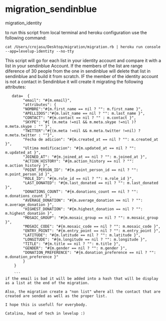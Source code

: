 # migration_sendinblue
migration_identity


to run this script from local terminal and heroku configuration use the following command:
```
cat /Users/crojasu/Desktop/migration/migration.rb | heroku run console --app=levelup-identity --no-tty
```
This script will go for each list in your identity account and compare it with a list in your sendinblue Account. If the members of the list are range diference of 30 people from the one in sendinblue will delete that list in sendinblue and build it from scratch.
IF the member of the identity account is not a contact in Sendinblue it will create it migrating the following attributes:
```
   data=  {
		"email": "#{m.email}",
		"attributes": {
		"NOMBRE":"#{m.first_name == nil ? "": m.first_name }",
		"APELLIDOS":"#{m.last_name == nil ? "": m.last_name }",
		"CONTACT": "#{m.contact == nil ? "" : m.contact }",
		"SKYPE": "#{ (m.meta !=nil && m.meta.skype !=nil )? m.meta.skype : "" }",
		"TWITTER":"#{(m.meta !=nil && m.meta.twitter !=nil) ? m.meta.twitter : ""}",
		"Fecha de adicion": "#{m.created_at == nil ? "": m.created_at }",
		"Ultima modificacion": "#{m.updated_at == nil ? "": m.updated_at }",
		"JOINED_AT": "#{m.joined_at == nil ? "": m.joined_at }",
		"ACTION_HISTORY": "#{m.action_history == nil ? "": m.action_history }",
		"POINT_PERSON_ID": "#{m.point_person_id == nil ? "": m.point_person_id }",
		"ROLE_ID": "#{m.role_id == nil ? "": m.role_id }",
		"LAST_DONATED": "#{m.last_donated == nil ? "": m.last_donated }",
		"DONATIONS_COUNT": "#{m.donations_count == nil ? "": m.donations_count }",
		"AVERAGE_DONATION": "#{m.average_donation == nil ? "": m.average_donation }",
		"HIGHEST_DONATION": "#{m.highest_donation == nil ? "": m.highest_donation }",
		"MOSAIC_GROUP": "#{m.mosaic_group == nil ? "": m.mosaic_group }",
		"MOSAIC_CODE": "#{m.mosaic_code == nil ? "": m.mosaic_code }",
		"ENTRY_POINT": "#{m.entry_point == nil ? "": m.entry_point }",
		"LATITUDE": "#{m.latitude == nil ? "": m.latitude }",
		"LONGITUDE": "#{m.longitude == nil ? "": m.longitude }",
		"TITLE": "#{m.title == nil ? "": m.title }",
		"GENDER": "#{m.gender == nil ? "": m.gender }",
		"DONATION_PREFERENCE": "#{m.donation_preference == nil ? "": m.donation_preference }"
		}
	}
    
    ```
if the email is bad it will be added into a hash that will be display as a list at the end of the migration.

Also, the migration create a "non list" where all the contact that are created are sended as well as the proper list.

I hope this is usefull for everybody.

Catalina, head of tech in levelup :)
                
